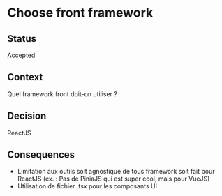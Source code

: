 # Choose front framework

## Status

Accepted

## Context

Quel framework front doit-on utiliser ?

## Decision

ReactJS

## Consequences

- Limitation aux outils soit agnostique de tous framework soit fait pour ReactJS (ex. : Pas de PiniaJS qui est super cool, mais pour VueJS)
- Utilisation de fichier .tsx pour les composants UI